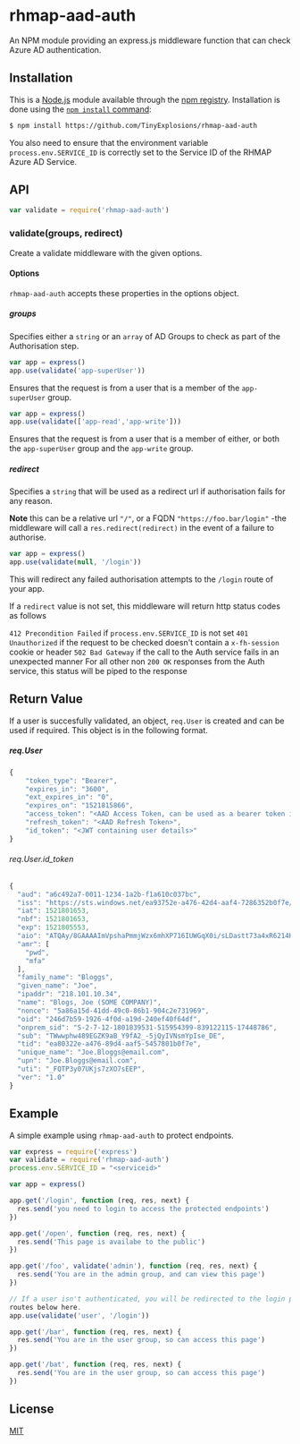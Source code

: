 # rhmap-aad-auth

An NPM module providing an express.js middleware function that can check Azure AD authentication.

## Installation

This is a [Node.js](https://nodejs.org/en/) module available through the
[npm registry](https://www.npmjs.com/). Installation is done using the
[`npm install` command](https://docs.npmjs.com/getting-started/installing-npm-packages-locally):

```sh
$ npm install https://github.com/TinyExplosions/rhmap-aad-auth
```

You also need to ensure that the environment variable `process.env.SERVICE_ID` is correctly set to
the Service ID of the RHMAP Azure AD Service.

## API

```js
var validate = require('rhmap-aad-auth')
```

### validate(groups, redirect)

Create a validate middleware with the given options.


#### Options

`rhmap-aad-auth` accepts these properties in the options object.

##### groups

Specifies either a `string` or an `array` of AD Groups to check as part of the Authorisation step.

```js
var app = express()
app.use(validate('app-superUser'))
```

Ensures that the request is from a user that is a member of the `app-superUser` group.


```js
var app = express()
app.use(validate(['app-read','app-write']))
```

Ensures that the request is from a user that is a member of either, or both the `app-superUser` group and
the `app-write` group.


##### redirect

Specifies a `string` that will be used as a redirect url if authorisation fails for any reason.

**Note** this can be a relative url `"/"`, or a FQDN `"https://foo.bar/login"` -the middleware will call a
`res.redirect(redirect)` in the event of a failure to authorise.

```js
var app = express()
app.use(validate(null, '/login'))
```

This will redirect any failed authorisation attempts to the `/login` route of your app.

If a `redirect` value is not set, this middleware will return http status codes as follows

`412 Precondition Failed` if `process.env.SERVICE_ID` is not set
`401 Unauthorized` if the request to be checked doesn't contain a `x-fh-session` cookie or header
`502 Bad Gateway` if the call to the Auth service fails in an unexpected manner
For all other non `200 OK` responses from the Auth service, this status will be piped to the response


## Return Value

If a user is succesfully validated, an object, `req.User` is created and can be used if required. This object
is in the following format.

##### req.User

```js
{
    "token_type": "Bearer",
    "expires_in": "3600",
    "ext_expires_in": "0",
    "expires_on": "1521815866",
    "access_token": "<AAD Access Token, can be used as a bearer token in subsequent requests>",
    "refresh_token": "<AAD Refresh Token>",
    "id_token": "<JWT containing user details>"
}
```

###### req.User.id_token

```js
{
  "aud": "a6c492a7-0011-1234-1a2b-f1a610c037bc",
  "iss": "https://sts.windows.net/ea93752e-a476-42d4-aaf4-7286352b0f7e/",
  "iat": 1521801653,
  "nbf": 1521801653,
  "exp": 1521805553,
  "aio": "ATQAy/8GAAAAImVpshaPmmjWzx6mhXP716IUWGqX0i/sLDastt73a4xR6214HKi2Trr9MYk+GN2a",
  "amr": [
    "pwd",
    "mfa"
  ],
  "family_name": "Bloggs",
  "given_name": "Joe",
  "ipaddr": "218.101.10.34",
  "name": "Blogs, Joe (SOME COMPANY)",
  "nonce": "5a86a15d-41dd-49c0-86b1-904c2e731969",
  "oid": "246d7b59-1926-4f0d-a19d-240ef40f64df",
  "onprem_sid": "S-2-7-12-1801839531-515954399-839122115-17448786",
  "sub": "TWwwphw489EGZK9aB_Y9fA2_-5jQyIVNsmYpIse_DE",
  "tid": "ea80322e-a476-89d4-aaf5-5457801b0f7e",
  "unique_name": "Joe.Bloggs@email.com",
  "upn": "Joe.Bloggs@email.com",
  "uti": "_FQTP3y07UKjs7zXO7sEEP",
  "ver": "1.0"
}
```

## Example

A simple example using `rhmap-aad-auth` to protect endpoints.

```js
var express = require('express')
var validate = require('rhmap-aad-auth')
process.env.SERVICE_ID = "<serviceid>"

var app = express()

app.get('/login', function (req, res, next) {
  res.send('you need to login to access the protected endpoints')
})

app.get('/open', function (req, res, next) {
  res.send('This page is availabe to the public')
})

app.get('/foo', validate('admin'), function (req, res, next) {
  res.send('You are in the admin group, and can view this page')
})

// If a user isn't authenticated, you will be redirected to the login page for any
routes below here.
app.use(validate('user', '/login'))

app.get('/bar', function (req, res, next) {
  res.send('You are in the user group, so can access this page')
})

app.get('/bat', function (req, res, next) {
  res.send('You are in the user group, so can access this page')
})
```

## License

[MIT](LICENSE)